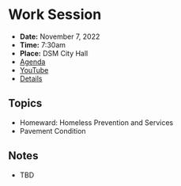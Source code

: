 # Work Session

- **Date:** November 7, 2022
- **Time:** 7:30am
- **Place:** DSM City Hall
- [Agenda](https://councildocs.dsm.city/agendas/2022/20221107CouncilWorkSession.pdf)
- [YouTube](https://youtu.be/zTY71qDfv5o)
- [Details](https://www.dsm.city/citycouncil_detail_T60_R2128.php)

## Topics

- Homeward: Homeless Prevention and Services
- Pavement Condition 

## Notes

- TBD
